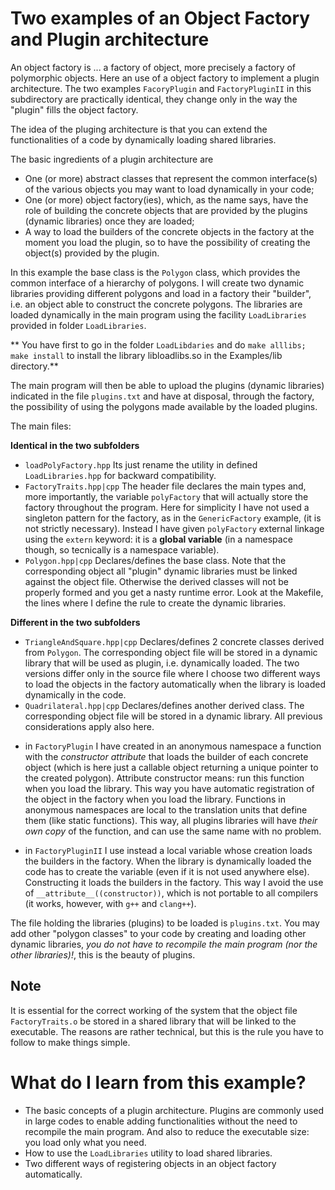 # Two examples of an Object Factory and Plugin architecture   #

An object factory is ... a factory of object, more precisely a factory
of polymorphic objects. Here an use of a object factory to implement a
plugin architecture. The two examples `FacoryPlugin` and `FactoryPluginII` in this subdirectory are
practically identical, they change only in the way the "plugin" fills
the object factory.

The idea of the pluging architecture is that you can extend the
functionalities of a code by dynamically loading shared libraries.

The basic ingredients of a plugin architecture are

- One (or more) abstract classes that represent the common
  interface(s) of the various objects you may want to load dynamically
  in your code;
- One (or more) object factory(ies), which, as the name says, have the
  role of building the concrete objects that are provided by the
  plugins (dynamic libraries) once they are loaded;
- A way to load the builders of the concrete objects in the factory at
  the moment you load the plugin, so to have the possibility of
  creating the object(s) provided by the plugin.

In this example the base class is the `Polygon` class, which provides
the common interface of a hierarchy of polygons. I will create two dynamic
libraries providing different polygons and load in a factory their
"builder", i.e. an object able to construct the concrete polygons. 
The libraries are loaded dynamically in the main program using the facility `LoadLibraries` provided 
in folder `LoadLibraries`. 

** You have first to go in the folder `LoadLibdaries` and do `make alllibs; make install` to install the library libloadlibs.so in the Examples/lib directory.**


The main program will then be able to upload the plugins (dynamic libraries) indicated in the file
`plugins.txt` and have at disposal, through the factory,
the possibility of using the polygons made available by the loaded plugins.

The main files:

**Identical in the two subfolders**

* `loadPolyFactory.hpp` Its just rename the utility in defined `LoadLibraries.hpp` for backward compatibility.
* `FactoryTraits.hpp|cpp` The header file declares the main types and,
more importantly, the variable `polyFactory` that will actually store
the factory throughout the program. Here for simplicity I have not used
a singleton pattern for the factory, as in the `GenericFactory`
example, (it is not strictly necessary). Instead I have given
`polyFactory` external linkage using the `extern` keyword: it is a
**global variable** (in a namespace though, so tecnically is a namespace variable). 
* `Polygon.hpp|cpp` Declares/defines the base class. Note that the
  corresponding object all "plugin" dynamic libraries must be linked
  against the object file. Otherwise the derived classes will not be
  properly formed and you get a nasty runtime error. Look at the
  Makefile, the lines where I define the rule to create the dynamic
  libraries.

**Different in the two subfolders**

* `TriangleAndSquare.hpp|cpp` Declares/defines 2 concrete classes
  derived from `Polygon`.  The corresponding object file will be
  stored in a dynamic library that will be used as plugin,
  i.e. dynamically loaded.  The two versions differ only in the source
  file where I choose two different ways to load the objects in the
  factory automatically when the library is loaded dynamically in the code.
* `Quadrilateral.hpp|cpp` Declares/defines another derived class. The
  corresponding object file will be stored in a dynamic library. All
  previous considerations apply also here.
+ in `FactoryPlugin` I have created in an anonymous namespace a function with the *constructor attribute* that loads the builder of each
  concrete object (which is here just a callable object returning a unique pointer to the created polygon). Attribute constructor means: run this function when you load the library. This way you
  have automatic registration of the object in the factory when you load the
  library. Functions in anonymous namespaces are local to the
  translation units that define them (like static functions). This
  way, all plugins libraries will have *their own copy* of the
  function, and can use the same name with no problem.
- in `FactoryPluginII` I use instead a local variable whose creation
  loads the builders in the factory. When the library is dynamically
  loaded the code has to create the variable (even if it is not used
  anywhere else). Constructing it loads the builders in the factory. 
  This way I avoid the use of `__attribute__((constructor))`, 
  which is not portable to all compilers (it works, however, with `g++` and `clang++`).

The file holding the libraries (plugins) to be loaded is
`plugins.txt`. You may add other "polygon classes" to your code by
creating and loading other dynamic libraries, *you do not have to
recompile the main program (nor the other libraries)!*, this is the beauty of plugins.

## Note ##
It is essential for the correct working of the
system that the object file `FactoryTraits.o` be stored in a shared
library that will be linked to the executable. The reasons are rather
technical, but this is the rule you have to follow to make things simple.

# What do I learn from this example? #

- The basic concepts of a plugin architecture. Plugins are commonly used in large codes to enable adding functionalities without the need to recompile the main program. And also to reduce the executable size: you load only what you need.
- How to use the `LoadLibraries` utility to load shared libraries.
- Two different ways of registering objects in an object factory automatically.